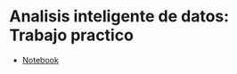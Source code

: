 # Analisis inteligente de datos: Trabajo practico

* [Notebook](https://rpubs.com/adrianmarino/aid-tp)

